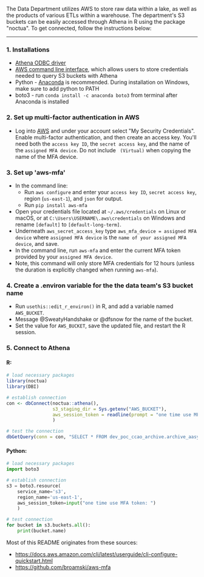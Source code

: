 The Data Department utilizes AWS to store raw data within a lake, as well as the products of various ETLs within a warehouse. The department's S3 buckets can be easily accessed through Athena in R using the package "noctua". To get connected, follow the instructions below:
***
### 1. Installations

- [Athena ODBC driver](https://docs.aws.amazon.com/athena/latest/ug/connect-with-odbc.html)
- [AWS command line interface](https://aws.amazon.com/cli/), which allows users to store credentials needed to query S3 buckets with Athena
- Python - [Anaconda](https://www.anaconda.com/products/individual) is recommended. During installation on Windows, make sure to add python to PATH
- boto3 - run `conda install -c anaconda boto3` from terminal after Anaconda is installed

### 2. Set up multi-factor authentication in AWS

- Log into [AWS](https://ccao-ds.signin.aws.amazon.com/console) and under your account select "My Security Credentials". Enable multi-factor authentication, and then create an access key. You'll need both the `access key ID`, the `secret access key`, and the name of the `assigned MFA device`. Do not include ` (Virtual)` when copying the name of the MFA device.

### 3. Set up 'aws-mfa'

- In the command line:
  - Run `aws configure` and enter your `access key ID`, `secret access key`, region (`us-east-1`), and `json` for output.
  - Run `pip install aws-mfa`
- Open your credentials file located at `~/.aws/credentials` on Linux or macOS, or at `C:\Users\USERNAME\.aws\credentials` on Windows and rename `[default]` to `[default-long-term]`.
- Underneath `aws_secret_access_key` type `aws_mfa_device = assigned MFA device` where `assigned MFA device` is the `name of your assigned MFA device`, and save.
- In the command line, run `aws-mfa` and enter the current MFA token provided by your `assigned MFA device`.
- Note, this command will only store MFA credentials for 12 hours (unless the duration is explicitly changed when running `aws-mfa`).

### 4. Create a .environ variable for the the data team's S3 bucket name

- Run `usethis::edit_r_environ()` in R, and add a variable named `AWS_BUCKET`.
- Message @SweatyHandshake or @dfsnow for the name of the bucket.
- Set the value for `AWS_BUCKET`, save the updated file, and restart the R session.

### 5. Connect to Athena

#### R:

```r
# load necessary packages
library(noctua)
library(DBI)

# establish connection
con <- dbConnect(noctua::athena(),
                 s3_staging_dir = Sys.getenv("AWS_BUCKET"),
                 aws_session_token = readline(prompt = "one time use MFA token: ")
                 )

# test the connection
dbGetQuery(conn = con, "SELECT * FROM dev_poc_ccao_archive.archive_aasysjur LIMIT 10")
```

#### Python:

```python
# load necessary packages
import boto3

# establish connection
s3 = boto3.resource(
    service_name='s3',
    region_name='us-east-1',
    aws_session_token=input("one time use MFA token: ")
    )

# test connection
for bucket in s3.buckets.all():
    print(bucket.name)
```

Most of this README originates from these sources:

- https://docs.aws.amazon.com/cli/latest/userguide/cli-configure-quickstart.html
- https://github.com/broamski/aws-mfa
